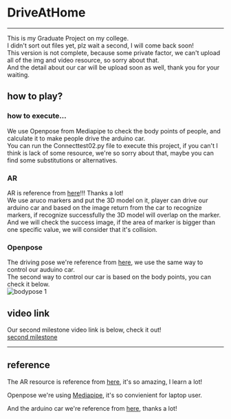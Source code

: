 # DriveAtHome
***
This is my Graduate Project on my college.  
I didn't sort out files yet, plz wait a second, I will come back soon!  
This version is not complete, because some private factor, we can't upload all of the img and video resource, so sorry about that.  
And the detail about our car will be upload soon as well, thank you for your waiting.  

## how to play?
### how to execute...
We use Openpose from Mediapipe to check the body points of people, and calculate it to make people drive the arduino car.  
You can run the Connecttest02.py file to execute this project, if you can't I think is lack of some resource, we're so sorry about that, maybe you can find some substitutions or alternatives.  

### AR
AR is reference from [here](https://github.com/jayantjain100/Augmented-Reality)!!! Thanks a lot!   
We use aruco markers and put the 3D model on it, player can drive our arduino car and based on the image return from the car to recognize markers, if recognize successfully the 3D model will overlap on the marker.  
And we will check the success image, if the area of marker is bigger than one specific value, we will consider that it's collision.  

### Openpose
The driving pose we're reference from [here](https://github.com/fabian57fabian/OpenPose-to-robotics), we use the same way to control our auduino car.  
The second way to control our car is based on the body points, you can check it below.  
![bodypose 1](https://user-images.githubusercontent.com/79491377/135737599-40c7a1e8-b659-4ddd-8bc2-2b4164114771.gif)

## video link
Our second milestone video link is below, check it out!  
[second milestone](https://www.youtube.com/watch?v=LEmxmKcIMYo)


---
## reference
The AR resource is reference from [here](https://github.com/jayantjain100/Augmented-Reality), it's so amazing, I learn a lot!

Openpose we're using [Mediapipe](https://mediapipe.dev/), it's so convienient for laptop user.

And the arduino car we're reference from [here](https://github.com/fabian57fabian/OpenPose-to-robotics), thanks a lot!  
